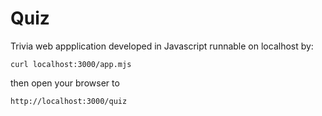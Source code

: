 # Quiz

Trivia web appplication developed in Javascript runnable on localhost by: 

    curl localhost:3000/app.mjs

then open your browser to

    http://localhost:3000/quiz
